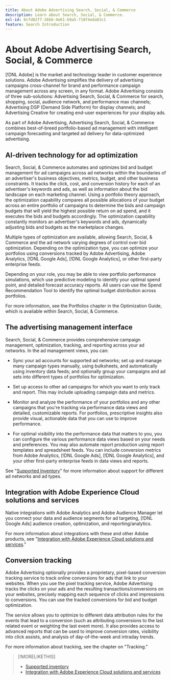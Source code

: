 ```yaml
---
title: About Adobe Advertising Search, Social, & Commerce
description: Learn about Search, Social, & Commerce.
exl-id: 0cfd82f7-26b6-4e61-b9a5-718f4eda83c1
feature: Search Introduction
---
```

# About Adobe Advertising Search, Social, & Commerce

[!DNL Adobe] is the market and technology leader in customer experience solutions. Adobe Advertising simplifies the delivery of advertising campaigns cross-channel for brand and performance campaign management across any screen, in any format. Adobe Advertising consists of three sub-solutions: Advertising Search, Social, & Commerce for search, shopping, social, audience network, and performance max channels; Advertising DSP (Demand Side Platform) for display channels; and Advertising Creative for creating end-user experiences for your display ads.

As part of Adobe Advertising, Advertising Search, Social, & Commerce combines best-of-breed portfolio-based ad management with intelligent campaign forecasting and targeted ad delivery for data-optimized advertising.

## AI-driven technology for ad optimization

Search, Social, & Commerce automates and optimizes bid and budget management for ad campaigns across ad networks within the boundaries of an advertiser's business objectives, metrics, budget, and other business constraints. It tracks the click, cost, and conversion history for each of an advertiser's keywords and ads, as well as information about the bid landscape on each marketing channel. Using a portfolio theory approach, the optimization capability compares all possible allocations of your budget across an entire portfolio of campaigns to determine the bids and campaign budgets that will yield the highest possible return on ad spend, and it executes the bids and budgets accordingly. The optimization capability constantly monitors an advertiser's keywords and ads, dynamically adjusting bids and budgets as the marketplace changes.

Multiple types of optimization are available, allowing Search, Social, & Commerce and the ad network varying degrees of control over bid optimization. Depending on the optimization type, you can optimize your portfolios using conversions tracked by Adobe Advertising, Adobe Analytics, [!DNL Google Ads], [!DNL Google Analytics], or other first-party enterprise feeds.

Depending on your role, you may be able to view portfolio performance simulations, which use predictive modeling to identify your optimal spend point, and detailed forecast accuracy reports. All users can use the Spend Recommendation Tool to identify the optimal budget distribution across portfolios.

For more information, see the Portfolios chapter in the Optimization Guide, which is available within Search, Social, & Commerce.

## The advertising management interface

Search, Social, & Commerce provides comprehensive campaign management, optimization, tracking, and reporting across your ad networks. In the ad management views, you can:

* Sync your ad accounts for supported ad networks; set up and manage many campaign types manually, using bulksheets, and automatically using inventory data feeds; and optionally group your campaigns and ad sets into different types of portfolios for optimization.

* Set up access to other ad campaigns for which you want to only track and report. This may include uploading campaign data and metrics.

* Monitor and analyze the performance of your portfolios and any other campaigns that you're tracking via performance data views and detailed, customizable reports. For portfolios, prescriptive insights also provide visual, actionable data that you can use to improve performance.

* For optimal visibility into the performance data that matters to you, you can configure the various performance data views based on your needs and preferences. You may also automate report production using report templates and spreadsheet feeds. You can include conversion metrics from Adobe Analytics, [!DNL Google Ads], [!DNL Google Analytics], and your other first-party enterprise feeds in data views and reports.

See "[Supported Inventory](/help/search-social-commerce/introduction/supported-inventory.md)" for more information about support for different ad networks and ad types.

## Integration with Adobe Experience Cloud solutions and services

Native integrations with Adobe Analytics and Adobe Audience Manager let you connect your data and audience segments for ad targeting, [!DNL Google Ads] audience creation, optimization, and reporting/analytics.

For more information about integrations with these and other Adobe products, see "[Integration with Adobe Experience Cloud solutions and services](/help/search-social-commerce/introduction/integrations.md)."

## Conversion tracking

Adobe Advertising optionally provides a proprietary, pixel-based conversion tracking service to track online conversions for ads that link to your websites. When you use the pixel tracking service, Adobe Advertising tracks the clicks on your ads and the resulting transactions/conversions on your websites, precisely mapping each sequence of clicks and impressions to conversions. You can use the tracked conversions for bid and budget optimization.

The service allows you to optimize to different data attribution rules for the events that lead to a conversion (such as attributing conversions to the last related event or weighting the last event more). It also provides access to advanced reports that can be used to improve conversion rates, visibility into click assists, and analysis of day-of-the-week and intraday trends.

For more information about tracking, see the chapter on "Tracking."

>[!MORELIKETHIS]
>
>* [Supported inventory](supported-inventory.md)
>* [Integration with Adobe Experience Cloud solutions and services](integrations.md)

